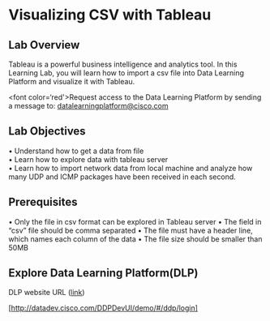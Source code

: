 # Visualizing CSV with Tableau

## Lab Overview

Tableau is a powerful business intelligence and analytics tool. In this Learning Lab, you will learn how to import a csv file into Data Learning Platform and visualize it with Tableau.

<font color=‘red'>Request access to the Data Learning Platform by sending a message to:</font> [datalearningplatform@cisco.com](mailto:datalearningplatform@cisco.com)

## Lab Objectives 
•	Understand how to get a data from file<br>
•	Learn how to explore data with tableau server<br>
•	Learn how to import network data from local machine and analyze how many UDP and ICMP packages have been received in each second.<br>

## Prerequisites

•	Only the file in csv format can be explored in Tableau server
•	The field in “csv” file should be comma separated
•	The file must have a header line, which names each column of the data
•	The file size should be smaller than 50MB


## Explore Data Learning Platform(DLP)

   DLP website URL ([link](https://developer.cisco.com/))

   [http://datadev.cisco.com/DDPDevUI/demo/#/ddp/login]
